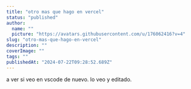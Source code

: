 ```yaml
---
title: "otro mas que hago en vercel"
status: "published"
author:
  name: ""
  picture: "https://avatars.githubusercontent.com/u/176062416?v=4"
slug: "otro-mas-que-hago-en-vercel"
description: ""
coverImage: ""
tags: ""
publishedAt: "2024-07-22T09:28:52.689Z"
---
```


a ver si veo en vscode de nuevo. lo veo y editado.
